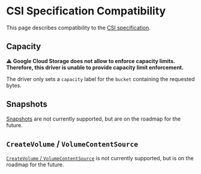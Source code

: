 # CSI Specification Compatibility

This page describes compatibility to the [CSI specification](https://github.com/container-storage-interface/spec/blob/master/spec.md).

## Capacity

:warning:
**Google Cloud Storage does not allow to enforce capacity limits. Therefore, this driver is unable to provide capacity limit enforcement.**

The driver only sets a `capacity` label for the `bucket` containing the requested bytes.

## Snapshots

[Snapshots](https://github.com/container-storage-interface/spec/blob/master/spec.md#createsnapshot) are not currently supported, but are on the roadmap for the future.

## `CreateVolume` / `VolumeContentSource`

[`CreateVolume` / `VolumeContentSource`](https://github.com/container-storage-interface/spec/blob/master/spec.md#createvolume) is not currently supported, but is on the roadmap for the future.